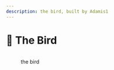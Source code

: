```yaml
---
description: the bird, built by Adamis1
---
```


# 🐔 The Bird

<figure><img src="../../../../../.gitbook/assets/2024-03-20_21.34.24.png" alt=""><figcaption><p>the bird</p></figcaption></figure>

